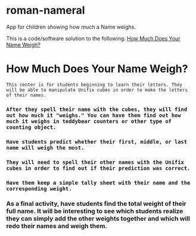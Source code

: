 # roman-nameral
App for children showing how much a Name weighs. 

This is a code/software solution to the following: 
[How Much Does Your Name Weigh?](https://innovativeclassroom.com/Teaching-Idea/Center+Focus/How+Much+Does+Your+Name+Weigh%3F?fbclid=IwAR0nCxYvarjihFCGStIOWt7lONPrADyW5jDzCYjuyTFDC-uAjA9Xt0nCcRk)

# How Much Does Your Name Weigh?
`This center is for students beginning to learn their letters. They will be able to manipulate Unifix cubes in order to make the letters of their names.`

### `After they spell their name with the cubes, they will find out how much it "weighs." You can have them find out how much it weighs in teddybear counters or other type of counting object.`

### `Have students predict whether their first, middle, or last name will weigh the most.`

### `They will need to spell their other names with the Unifix cubes in order to find out if their prediction was correct.`
### `Have them keep a simple tally sheet with their name and the corresponding weight.`


### As a final activity, have students find the total weight of their full name. It will be interesting to see which students realize they can simply add the other weights together and which will redo their names and weigh them.
